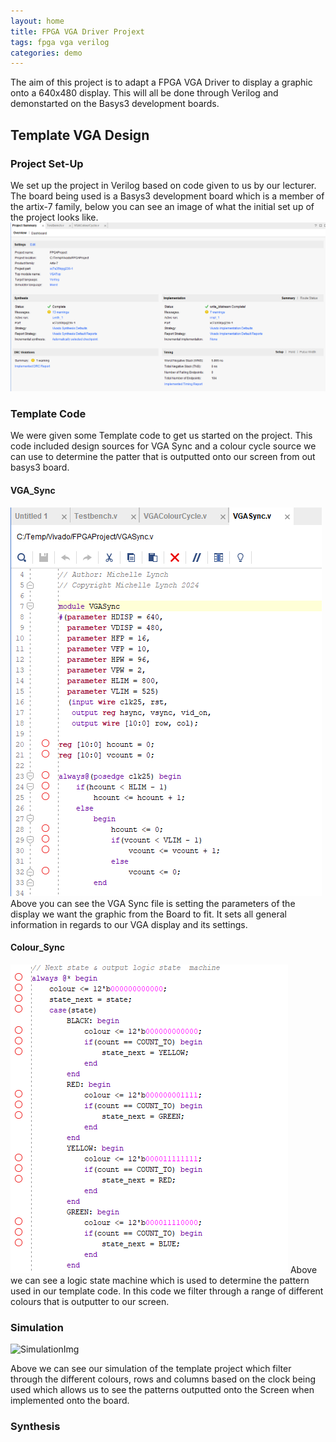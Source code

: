 ```yaml
---
layout: home
title: FPGA VGA Driver Projext
tags: fpga vga verilog
categories: demo
---
```


The aim of this project is to adapt a FPGA VGA Driver to display a graphic onto a 640x480 display. 
This will all be done through Verilog and demonstarted on the Basys3 development boards.

## **Template VGA Design**
### **Project Set-Up**
We set up the project in Verilog based on code given to us by our lecturer. The board being used is a Basys3 development board which is a member of the artix-7 family, below you can see an image of what the initial set up of the project looks like.
<img src="https://github.com/NaoiseOL/FPGAProject/blob/main/Project%20summary.png">
### **Template Code**
We were given some Template code to get us started on the project. This code included design sources for VGA Sync and a colour cycle source we can use to determine the patter that is outputted onto our screen from out basys3 board.
#### **VGA_Sync**
<img src="https://github.com/NaoiseOL/FPGAProject/blob/main/VGASync.png">
Above you can see the VGA Sync file is setting the parameters of the display we want the graphic from the Board to fit. It sets all general information in regards to our VGA display and its settings.

#### **Colour_Sync**
<img src="https://github.com/NaoiseOL/FPGAProject/blob/main/colourCycle.png">
Above we can see a logic state machine which is used to determine the pattern used in our template code. In this code we filter through a range of different colours that is outputter to our screen.

### **Simulation**
![SimulationImg](https://github.com/user-attachments/assets/b07772b3-f98e-4385-a65c-eccdd5174bd9)

Above we can see our simulation of the template project which filter through the different colours, rows and columns based on the clock being used which allows us to see the patterns outputted onto the Screen when implemented onto the board.

### **Synthesis**





